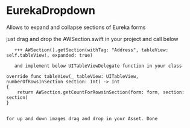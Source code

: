 # EurekaDropdown
Allows to expand and collapse sections of Eureka forms

just drag and drop the AWSection.swift in your project and call below 
       
       +++ AWSection().getSection(withTag: "Address", tableView: self.tableView!, expanded: true)
       
       and implement below UITableViewDelegate function in your class
       
    override func tableView(_ tableView: UITableView, numberOfRowsInSection section: Int) -> Int
    {
        return AWSection.getCountForRowsinSection(form: form, section: section)
    }
    
    
    for up and down images drag and drop in your Asset. Done

